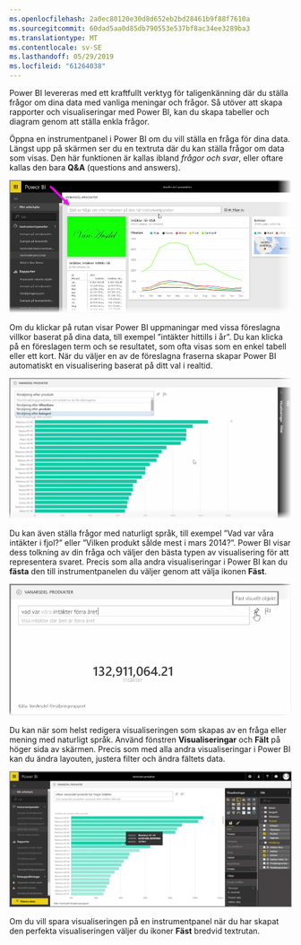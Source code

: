 ```yaml
---
ms.openlocfilehash: 2a0ec80120e30d8d652eb2bd28461b9f88f7610a
ms.sourcegitcommit: 60dad5aa0d85db790553e537bf8ac34ee3289ba3
ms.translationtype: MT
ms.contentlocale: sv-SE
ms.lasthandoff: 05/29/2019
ms.locfileid: "61264038"
---
```

Power BI levereras med ett kraftfullt verktyg för taligenkänning där du ställa frågor om dina data med vanliga meningar och frågor. Så utöver att skapa rapporter och visualiseringar med Power BI, kan du skapa tabeller och diagram genom att ställa enkla frågor.

Öppna en instrumentpanel i Power BI om du vill ställa en fråga för dina data. Längst upp på skärmen ser du en textruta där du kan ställa frågor om data som visas. Den här funktionen är kallas ibland *frågor och svar*, eller oftare kallas den bara **Q&A** (questions and answers).

![](media/4-3-asking-questions-natural-language/4-3_1.png)

Om du klickar på rutan visar Power BI uppmaningar med vissa föreslagna villkor baserat på dina data, till exempel ”intäkter hittills i år”. Du kan klicka på en föreslagen term och se resultatet, som ofta visas som en enkel tabell eller ett kort. När du väljer en av de föreslagna fraserna skapar Power BI automatiskt en visualisering baserat på ditt val i realtid.

![](media/4-3-asking-questions-natural-language/4-3_2.png)

Du kan även ställa frågor med naturligt språk, till exempel ”Vad var våra intäkter i fjol?” eller ”Vilken produkt sålde mest i mars 2014?”. Power BI visar dess tolkning av din fråga och väljer den bästa typen av visualisering för att representera svaret. Precis som alla andra visualiseringar i Power BI kan du **fästa** den till instrumentpanelen du väljer genom att välja ikonen **Fäst**.

![](media/4-3-asking-questions-natural-language/4-3_3.png)

Du kan när som helst redigera visualiseringen som skapas av en fråga eller mening med naturligt språk. Använd fönstren **Visualiseringar** och **Fält** på höger sida av skärmen. Precis som med alla andra visualiseringar i Power BI kan du ändra layouten, justera filter och ändra fältets data.

![](media/4-3-asking-questions-natural-language/4-3_4.png)

Om du vill spara visualiseringen på en instrumentpanel när du har skapat den perfekta visualiseringen väljer du ikoner **Fäst** bredvid textrutan.

